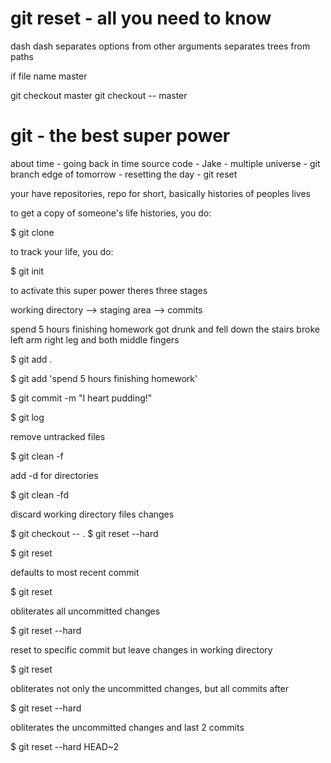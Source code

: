 git reset - all you need to know
================================

dash dash separates options from other arguments
separates trees from paths

if file name master

git checkout master
git checkout -- master



git - the best super power
===========================

about time - going back in time
source code - Jake - multiple universe - git branch
edge of tomorrow - resetting the day - git reset


your have repositories, repo for short, basically histories of peoples lives

to get a copy of someone's life histories, you do:

$ git clone 

to track your life, you do:

$ git init

to activate this super power theres three stages

working directory --> staging area --> commits

spend 5 hours finishing homework
got drunk and fell down the stairs broke left arm right leg and both middle fingers

$ git add .

$ git add 'spend 5 hours finishing homework'

$ git commit -m "I heart pudding!"

$ git log

remove untracked files

$ git clean -f 

add -d for directories

$ git clean -fd

discard working directory files changes

$ git checkout -- .
$ git reset --hard


$ git reset <file>

defaults to most recent commit

$ git reset

obliterates all uncommitted changes

$ git reset --hard

reset to specific commit but leave changes in working directory

$ git reset <commit>

obliterates not only the uncommitted changes, but all commits after <commit>

$ git reset --hard <commit>

obliterates the uncommitted changes and last 2 commits 

$ git reset --hard HEAD~2